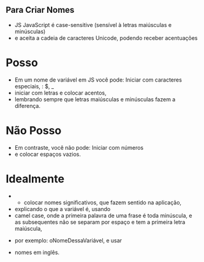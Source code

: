 ## Para Criar Nomes

* JS JavaScript é case-sensitive (sensível à letras maiúsculas e minúsculas)
* e aceita a cadeia de caracteres Unicode, podendo receber acentuações

# Posso 
* Em um nome de variável em JS você pode: Iniciar com caracteres especiais, : $, _
* iniciar com letras e colocar acentos, 
* lembrando sempre que letras maiúsculas e minúsculas fazem a diferença.
# Não Posso
* Em contraste, você não pode: Iniciar com números
*  e colocar espaços vazios. 
# Idealmente
* * colocar nomes significativos, que fazem sentido na aplicação,
* explicando o que a variável é, usando 
* camel case, onde a primeira palavra de uma frase é toda minúscula, e as subsequentes não se separam por espaço e tem a primeira letra maiúscula, 
- por exemplo: oNomeDessaVariável, e usar 
* nomes em inglês.